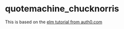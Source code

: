 # quotemachine_chucknorris

This is based on the [elm tutorial from auth0.com](https://auth0.com/blog/creating-your-first-elm-app-part-1/)
